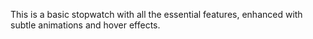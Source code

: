 This is a basic stopwatch with all the essential features, enhanced with subtle animations and hover effects.
